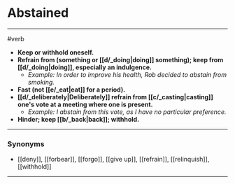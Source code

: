 # Abstained
---
#verb
- **Keep or withhold oneself.**
- **Refrain from (something or [[d/_doing|doing]] something); keep from [[d/_doing|doing]], especially an indulgence.**
	- _Example: In order to improve his health, Rob decided to abstain from smoking._
- **Fast (not [[e/_eat|eat]] for a period).**
- **[[d/_deliberately|Deliberately]] refrain from [[c/_casting|casting]] one's vote at a meeting where one is present.**
	- _Example: I abstain from this vote, as I have no particular preference._
- **Hinder; keep [[b/_back|back]]; withhold.**
---
### Synonyms
- [[deny]], [[forbear]], [[forgo]], [[give up]], [[refrain]], [[relinquish]], [[withhold]]
---
